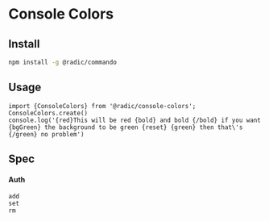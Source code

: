 Console Colors
==============

Install
-------
```bash
npm install -g @radic/commando
```

Usage
-----

```ecmascript 6
import {ConsoleColors} from '@radic/console-colors';
ConsoleColors.create()
console.log('{red}This will be red {bold} and bold {/bold} if you want {bgGreen} the background to be green {reset} {green} then that\'s {/green} no problem')
```


Spec
----

#### Auth
```
add
set
rm
```